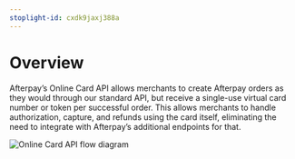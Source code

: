 ```yaml
---
stoplight-id: cxdk9jaxj388a
---
```


# Overview
Afterpay’s Online Card API allows merchants to create Afterpay orders as they would through our standard API, but receive a single-use virtual card number or token per successful order. This allows merchants to handle authorization, capture, and refunds using the card itself, eliminating the need to integrate with Afterpay’s additional endpoints for that.

![Online Card API flow diagram](../../assets/images/online-checkout.png)